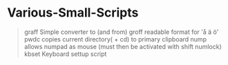 # Various-Small-Scripts
>graff
Simple converter to (and from) groff readable format for 'å ä ö'
>pwdc
copies current directory( + cd) to primary clipboard
>nump
allows numpad as mouse (must then be activated with shift numlock)
>kbset
Keyboard settup script
